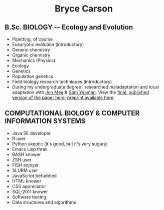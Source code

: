 <h1 align="center">Bryce Carson</h1>

## B.Sc. BIOLOGY -- Ecology and Evolution
- Pipetting, of course
- Eukaryotic evolution (introductory)
- General chemistry
- Organic chemistry
- Mechanics (Physics)
- Ecology
- Genetics
- Population genetics
- Field biology research techniques (introductory)
- During my undergraduate degree I researched maladaptation and local adaptation with [Jon Mee](https://orcid.org/0000-0003-0688-1390) & [Sam Yeaman](https://orcid.org/0000-0002-1706-8699). View the [final, published version of the paper here](https://doi.org/10.1086/730186); [preprint available here](https://doi.org/10.1101/2023.03.16.532996).

## COMPUTATIONAL BIOLOGY & COMPUTER INFORMATION SYSTEMS
- Java SE developer
- R user
- Python skeptic (it's good, but it's very sugary)
- Emacs Lisp thrall
- BASH knower
- ZSH user
- FISH enjoyer
- SLURM user
- JavaScript befuddled
- HTML knower
- CSS appreciator
- SQL-2011 knower
- Software testing
- Data structures and algorithms
